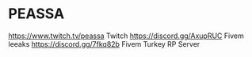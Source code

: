 # PEASSA

https://www.twitch.tv/peassa Twitch 
https://discord.gg/AxupRUC Fivem leeaks
https://discord.gg/7fkq82b Fivem Turkey RP Server
